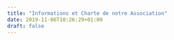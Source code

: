 ```yaml
---
title: "Informations et Charte de notre Association"
date: 2019-11-06T10:26:29+01:00
draft: false
---
```


